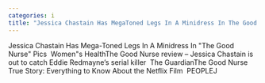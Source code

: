 ```yaml
---
categories: i
title: "Jessica Chastain Has MegaToned Legs In A Minidress In The Good Nurse Pics  Womens Health"
---
```

Jessica Chastain Has Mega-Toned Legs In A Minidress In "The Good Nurse" Pics&nbsp;&nbsp;Women"s HealthThe Good Nurse review – Jessica Chastain is out to catch Eddie Redmayne’s serial killer&nbsp;&nbsp;The GuardianThe Good Nurse True Story: Everything to Know About the Netflix Film&nbsp;&nbsp;PEOPLEJ